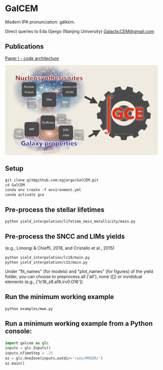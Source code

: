 # GalCEM 
Modern IPA pronunciation: gálkɛ́m.

Direct queries to Eda Gjergo (Nanjing University) <GalacticCEM@gmail.com>

## Publications
[Paper I - code architecture](https://ui.adsabs.harvard.edu/abs/2023ApJS..264...44G/abstract 'NASA/ADS link')

![GalCEM flowchart](/docs/figs/GalCEMdiagram.jpg "GalCEM flowchart")



## Setup

```
git clone git@github.com:egjergo/GalCEM.git
cd GalCEM
conda env create -f environment.yml
conda activate gce
```

## Pre-process the stellar lifetimes
```
python yield_interpolation/lifetime_mass_metallicity/main.py
```

## Pre-process the SNCC and LIMs yields 
(e.g., Limongi & Chieffi, 2018, and Cristallo et al., 2015)
```
python yield_interpolation/lc18/main.py
python yield_interpolation/c15/main.py
```

Under "fit_names" (for models) and "plot_names" (for figures) of the yield folder, you can choose to preprocess all ('all'), none ([]) or invididual elements (e.g., ['lc18_z8.a16.irv0.O16'])


## Run the minimum working example
```
python examples/mwe.py
```

## Run a minimum working example from a Python console:

```python
import galcem as glc
inputs = glc.Inputs()
inputs.nTimeStep = .25
oz = glc.OneZone(inputs,outdir='runs/MYDIR/')
oz.main()
```
